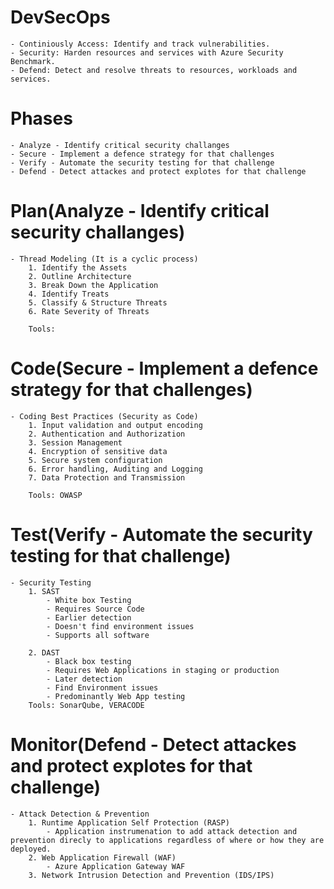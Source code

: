 # DevSecOps
    - Continiously Access: Identify and track vulnerabilities.
    - Security: Harden resources and services with Azure Security Benchmark.
    - Defend: Detect and resolve threats to resources, workloads and services.

# Phases
    - Analyze - Identify critical security challanges
    - Secure - Implement a defence strategy for that challenges
    - Verify - Automate the security testing for that challenge
    - Defend - Detect attackes and protect explotes for that challenge

# Plan(Analyze - Identify critical security challanges)
    - Thread Modeling (It is a cyclic process)
        1. Identify the Assets
        2. Outline Architecture
        3. Break Down the Application
        4. Identify Treats
        5. Classify & Structure Threats
        6. Rate Severity of Threats	

        Tools:
    
# Code(Secure - Implement a defence strategy for that challenges)
    - Coding Best Practices (Security as Code)
        1. Input validation and output encoding
        2. Authentication and Authorization
        3. Session Management
        4. Encryption of sensitive data
        5. Secure system configuration
        6. Error handling, Auditing and Logging
        7. Data Protection and Transmission
        
        Tools: OWASP		
    
# Test(Verify - Automate the security testing for that challenge)
    - Security Testing
        1. SAST
            - White box Testing
            - Requires Source Code
            - Earlier detection
            - Doesn't find environment issues
            - Supports all software
            
        2. DAST
            - Black box testing
            - Requires Web Applications in staging or production
            - Later detection 
            - Find Environment issues
            - Predominantly Web App testing
        Tools: SonarQube, VERACODE		   
    
# Monitor(Defend - Detect attackes and protect explotes for that challenge)
    - Attack Detection & Prevention
        1. Runtime Application Self Protection (RASP)
            - Application instrumenation to add attack detection and prevention direcly to applications regardless of where or how they are deployed.
        2. Web Application Firewall (WAF)
            - Azure Application Gateway WAF
        3. Network Intrusion Detection and Prevention (IDS/IPS)